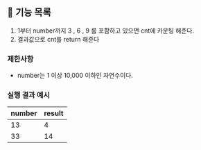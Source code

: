## 🚀 기능 목록
1. 1부터 number까지 3 , 6 , 9 를 포함하고 있으면 cnt에 카운팅 해준다.
2. 결과값으로 cnt를 return 해준다


### 제한사항

- number는 1 이상 10,000 이하인 자연수이다.

### 실행 결과 예시

| number | result |
| --- | --- |
| 13 | 4 |
| 33 | 14 |